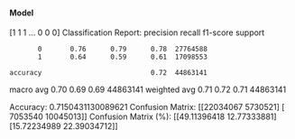 #### Model
[1 1 1 ... 0 0 0]
Classification Report:
              precision    recall  f1-score   support

           0       0.76      0.79      0.78  27764588
           1       0.64      0.59      0.61  17098553

    accuracy                           0.72  44863141
   macro avg       0.70      0.69      0.69  44863141
weighted avg       0.71      0.72      0.71  44863141

Accuracy: 0.7150431130089621
Confusion Matrix:
[[22034067  5730521]
 [ 7053540 10045013]]
Confusion Matrix (%):
[[49.11396418 12.77333881]
 [15.72234989 22.39034712]]

